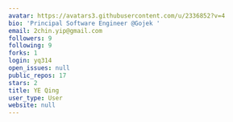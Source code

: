 ```yaml
---
avatar: https://avatars3.githubusercontent.com/u/2336852?v=4
bio: 'Principal Software Engineer @Gojek '
email: 2chin.yip@gmail.com
followers: 9
following: 9
forks: 1
login: yq314
open_issues: null
public_repos: 17
stars: 2
title: YE Qing
user_type: User
website: null
---
```

